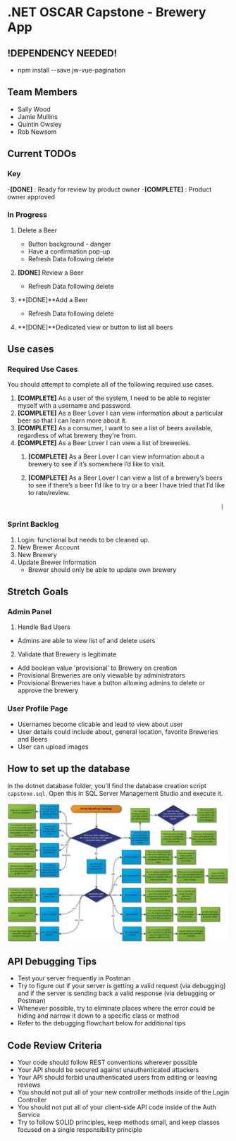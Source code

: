 # .NET OSCAR  Capstone - Brewery App

## !DEPENDENCY NEEDED!
- npm install --save jw-vue-pagination

## Team Members
- Sally Wood
- Jamie Mullins
- Quintin Owsley
- Rob Newsom

## Current TODOs
### Key
  -**[DONE]** : Ready for review by product owner
  -**[COMPLETE]** : Product owner approved

### In Progress

1. Delete a Beer
    - Button background - danger 
    - Have a confirmation pop-up
    - Refresh Data following delete
2. **[DONE]** Review a Beer
    - Refresh Data following delete
3. **[DONE]**Add a Beer
    - Refresh Data following delete

4. **[DONE]**Dedicated view or button to list all beers

## Use cases

### Required Use Cases
You should attempt to complete all of the following required use cases.

1. **[COMPLETE]** As a user of the system, I need to be able to register myself with a username and password.
2. **[COMPLETE]** As a Beer Lover I can view information about a particular beer so that I can learn more about it.
3. **[COMPLETE]** As a consumer, I want to see a list of beers available, regardless of what brewery they're from.
4. **[COMPLETE]** As a Beer Lover I can view a list of breweries.
   1. **[COMPLETE]** As a Beer Lover I can view information about a brewery to see if it’s somewhere I’d like to visit.
   2. **[COMPLETE]** As a Beer Lover I can view a list of a brewery’s beers to see if there’s a beer I’d like to try or a beer I have tried that I’d like to rate/review.

                                                                       |
### Sprint Backlog

1. Login: functional but needs to be cleaned up.
2. New Brewer Account
3. New Brewery
4. Update Brewer Information
    - Brewer should only be able to update own brewery

## Stretch Goals

### Admin Panel

1. Handle Bad Users
  - Admins are able to view list of and delete users

2. Validate that Brewery is legitimate
  - Add boolean value 'provisional' to Brewery on creation
  - Provisional Breweries are only viewable by administrators
  - Provisional Breweries have a button allowing admins to delete or approve the brewery

### User Profile Page
  - Usernames become clicable and lead to view about user
  - User details could include about, general location, favorite Breweries and Beers
  - User can upload images


## How to set up the database

In the dotnet database folder, you'll find the database creation script `capstone.sql`. Open this in SQL Server Management Studio and execute it.



![Database schema](/vue/src/assets/readme/troubleshoot.jpg)

## API Debugging Tips

- Test your server frequently in Postman
- Try to figure out if your server is getting a valid request (via debugging) and if the server is sending back a valid response (via debugging or Postman)
- Whenever possible, try to eliminate places where the error could be hiding and narrow it down to a specific class or method
- Refer to the debugging flowchart below for additional tips



## Code Review Criteria

- Your code should follow REST conventions wherever possible
- Your API should be secured against unauthenticated attackers
- Your API should forbid unauthenticated users from editing or leaving reviews
- You should not put all of your new controller methods inside of the Login Controller
- You should not put all of your client-side API code inside of the Auth Service
- Try to follow SOLID principles, keep methods small, and keep classes focused on a single responsibility principle